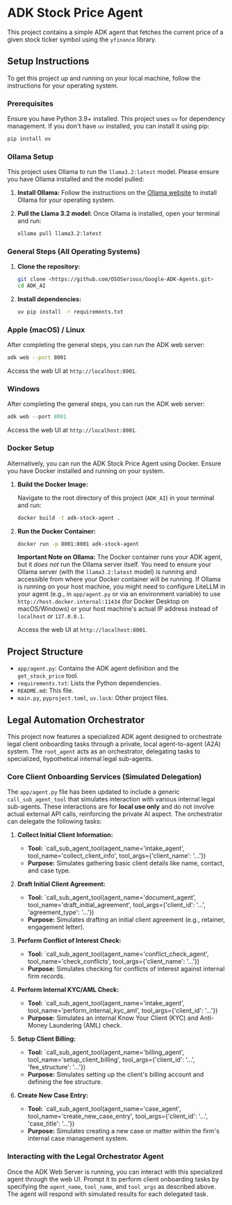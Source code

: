 # ADK Stock Price Agent

This project contains a simple ADK agent that fetches the current price of a given stock ticker symbol using the `yfinance` library.

## Setup Instructions

To get this project up and running on your local machine, follow the instructions for your operating system.

### Prerequisites

Ensure you have Python 3.9+ installed. This project uses `uv` for dependency management. If you don't have `uv` installed, you can install it using pip:

```bash
pip install uv
```

### Ollama Setup

This project uses Ollama to run the `llama3.2:latest` model. Please ensure you have Ollama installed and the model pulled:

1.  **Install Ollama:**
    Follow the instructions on the [Ollama website](https://ollama.com/download) to install Ollama for your operating system.

2.  **Pull the Llama 3.2 model:**
    Once Ollama is installed, open your terminal and run:
    ```bash
    ollama pull llama3.2:latest
    ```

### General Steps (All Operating Systems)

1.  **Clone the repository:**

    ```bash
    git clone <https://github.com/OSOSerious/Google-ADK-Agents.git>
    cd ADK_AI
    ```

2.  **Install dependencies:**

    ```bash
    uv pip install -r requirements.txt
    ```

### Apple (macOS) / Linux

After completing the general steps, you can run the ADK web server:

```bash
adk web --port 8001
```

Access the web UI at `http://localhost:8001`.

### Windows

After completing the general steps, you can run the ADK web server:

```powershell
adk web --port 8001
```

Access the web UI at `http://localhost:8001`.

### Docker Setup

Alternatively, you can run the ADK Stock Price Agent using Docker. Ensure you have Docker installed and running on your system.

1.  **Build the Docker Image:**

    Navigate to the root directory of this project (`ADK_AI`) in your terminal and run:

    ```bash
    docker build -t adk-stock-agent .
    ```

2.  **Run the Docker Container:**

    ```bash
    docker run -p 8001:8001 adk-stock-agent
    ```

    **Important Note on Ollama:**
    The Docker container runs your ADK agent, but it *does not* run the Ollama server itself. You need to ensure your Ollama server (with the `llama3.2:latest` model) is running and accessible from where your Docker container will be running. If Ollama is running on your host machine, you might need to configure LiteLLM in your agent (e.g., in `app/agent.py` or via an environment variable) to use `http://host.docker.internal:11434` (for Docker Desktop on macOS/Windows) or your host machine's actual IP address instead of `localhost` or `127.0.0.1`.

    Access the web UI at `http://localhost:8001`.

## Project Structure

-   `app/agent.py`: Contains the ADK agent definition and the `get_stock_price` tool.
-   `requirements.txt`: Lists the Python dependencies.
-   `README.md`: This file.
-   `main.py`, `pyproject.toml`, `uv.lock`: Other project files.

## Legal Automation Orchestrator

This project now features a specialized ADK agent designed to orchestrate legal client onboarding tasks through a private, local agent-to-agent (A2A) system. The `root_agent` acts as an orchestrator, delegating tasks to specialized, hypothetical internal legal sub-agents.

### Core Client Onboarding Services (Simulated Delegation)

The `app/agent.py` file has been updated to include a generic `call_sub_agent_tool` that simulates interaction with various internal legal sub-agents. These interactions are for **local use only** and do not involve actual external API calls, reinforcing the private AI aspect. The orchestrator can delegate the following tasks:

1.  **Collect Initial Client Information:**
    -   **Tool:** `call_sub_agent_tool(agent_name='intake_agent', tool_name='collect_client_info', tool_args={'client_name': '...'})
    -   **Purpose:** Simulates gathering basic client details like name, contact, and case type.

2.  **Draft Initial Client Agreement:**
    -   **Tool:** `call_sub_agent_tool(agent_name='document_agent', tool_name='draft_initial_agreement', tool_args={'client_id': '...', 'agreement_type': '...'})
    -   **Purpose:** Simulates drafting an initial client agreement (e.g., retainer, engagement letter).

3.  **Perform Conflict of Interest Check:**
    -   **Tool:** `call_sub_agent_tool(agent_name='conflict_check_agent', tool_name='check_conflicts', tool_args={'client_name': '...'})
    -   **Purpose:** Simulates checking for conflicts of interest against internal firm records.

4.  **Perform Internal KYC/AML Check:**
    -   **Tool:** `call_sub_agent_tool(agent_name='intake_agent', tool_name='perform_internal_kyc_aml', tool_args={'client_id': '...'})
    -   **Purpose:** Simulates an internal Know Your Client (KYC) and Anti-Money Laundering (AML) check.

5.  **Setup Client Billing:**
    -   **Tool:** `call_sub_agent_tool(agent_name='billing_agent', tool_name='setup_client_billing', tool_args={'client_id': '...', 'fee_structure': '...'})
    -   **Purpose:** Simulates setting up the client's billing account and defining the fee structure.

6.  **Create New Case Entry:**
    -   **Tool:** `call_sub_agent_tool(agent_name='case_agent', tool_name='create_new_case_entry', tool_args={'client_id': '...', 'case_title': '...'})
    -   **Purpose:** Simulates creating a new case or matter within the firm's internal case management system.

### Interacting with the Legal Orchestrator Agent

Once the ADK Web Server is running, you can interact with this specialized agent through the web UI. Prompt it to perform client onboarding tasks by specifying the `agent_name`, `tool_name`, and `tool_args` as described above. The agent will respond with simulated results for each delegated task.
